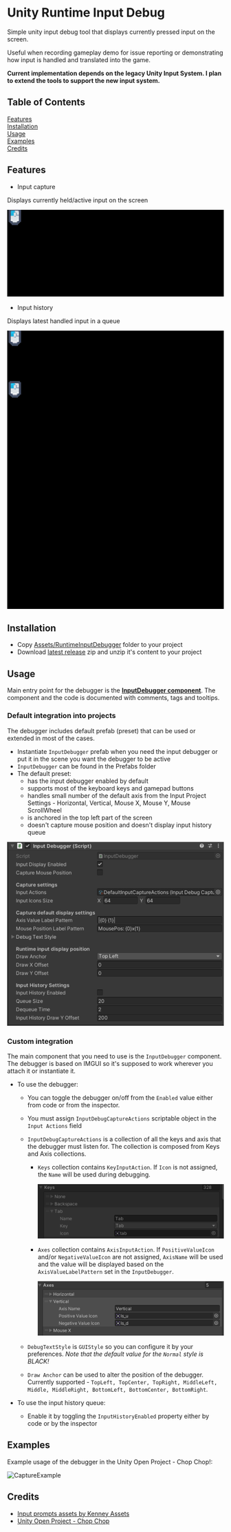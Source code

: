 # Unity Runtime Input Debug
Simple unity input debug tool that displays currently pressed input on the screen.

Useful when recording gameplay demo for issue reporting or demonstrating how input is handled and translated into the game.

**Current implementation depends on the legacy Unity Input System. I plan to extend the tools to support the new input system.**

## Table of Contents
[Features](#features)<br />
[Installation](#installation)<br />
[Usage](#usage)<br />
[Examples](#examples)<br />
[Credits](#examples)<br />

## Features
- Input capture

Displays currently held/active input on the screen

![InputCapture](https://github.com/ntstojchev/UnityRuntimeInputDebug/blob/main/Docs/InputCaptureExample.gif)

- Input history

Displays latest handled input in a queue

![InputHistory](https://github.com/ntstojchev/UnityRuntimeInputDebug/blob/main/Docs/InputHistoryCaptureExample.gif)

## Installation
- Copy [Assets/RuntimeInputDebugger](https://github.com/ntstojchev/UnityRuntimeInputDebug/tree/main/Assets/RuntimeInputDebugger) folder to your project
- Download [latest release](https://github.com/ntstojchev/UnityRuntimeInputDebug/releases) zip and unzip it's content to your project

## Usage

Main entry point for the debugger is the [**InputDebugger component**](https://github.com/ntstojchev/UnityRuntimeInputDebug/blob/main/Assets/RuntimeInputDebugger/Code/InputDebugger/InputDebugger.cs).
The component and the code is documented with comments, tags and tooltips.

### Default integration into projects
The debugger includes default prefab (preset) that can be used or extended in most of the cases.
- Instantiate `InputDebugger` prefab when you need the input debugger or put it in the scene you want the debugger to be active
- `InputDebugger` can be found in the Prefabs folder
- The default preset:
  - has the input debugger enabled by default
  - supports most of the keyboard keys and gamepad buttons
  - handles small number of the default axis from the Input Project Settings - Horizontal, Vertical, Mouse X, Mouse Y, Mouse ScrollWheel
  - is anchored in the top left part of the screen
  - doesn't capture mouse position and doesn't display input history queue

![DefaultDebuggerSettings](https://github.com/ntstojchev/UnityRuntimeInputDebug/blob/main/Docs/DefaultInputDebuggerComponentSettings.png)

### Custom integration
The main component that you need to use is the `InputDebugger` component. The debugger is based on IMGUI so it's supposed to work wherever you attach it or instantiate it.
- To use the debugger:
  - You can toggle the debugger on/off from the `Enabled` value either from code or from the inspector.
  - You must assign `InputDebugCaptureActions` scriptable object in the `Input Actions` field
  - `InputDebugCaptureActions` is a collection of all the keys and axis that the debugger must listen for. The collection is composed from Keys and Axis collections.
    - `Keys` collection contains `KeyInputAction`. If `Icon` is not assigned, the `Name` will be used during debugging.
    
      ![KeyInputActionExample](https://github.com/ntstojchev/UnityRuntimeInputDebug/blob/main/Docs/KeyInputActionExample.png)

    - `Axes` collection contains `AxisInputAction`. If  `PositiveValueIcon` and/or `NegativeValueIcon` are not assigned, `AxisName` will be used and the value will be displayed based on the `AxisValueLabelPattern` set in the `InputDebugger`.
    
      ![AxisInputActionExampe](https://github.com/ntstojchev/UnityRuntimeInputDebug/blob/main/Docs/AxisInputActionExample.png)

  - `DebugTextStyle` is `GUIStyle` so you can configure it by your preferences. _Note that the default value for the `Normal` style is BLACK!_
  - `Draw Anchor` can be used to alter the position of the debugger. Currently supported - `TopLeft, TopCenter, TopRight, MiddleLeft, Middle, MiddleRight, BottomLeft, BottomCenter, BottomRight`.

- To use the input history queue:
  - Enable it by toggling the `InputHistoryEnabled` property either by code or by the inspector

## Examples

Example usage of the debugger in the Unity Open Project - Chop Chop!:

![CaptureExample](https://github.com/ntstojchev/UnityRuntimeInputDebug/blob/main/Docs/UOP_InputCaptureExample_Light.gif)

## Credits

- [Input prompts assets by Kenney Assets](https://www.kenney.nl/assets/input-prompts-pixel-16)
- [Unity Open Project - Chop Chop](https://github.com/UnityTechnologies/open-project-1)

